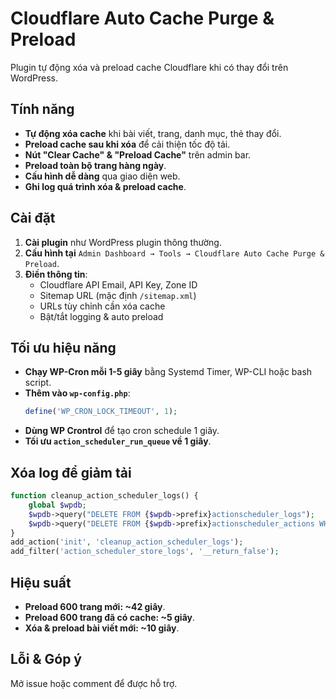 # Cloudflare Auto Cache Purge & Preload

Plugin tự động xóa và preload cache Cloudflare khi có thay đổi trên WordPress.

## Tính năng
- **Tự động xóa cache** khi bài viết, trang, danh mục, thẻ thay đổi.
- **Preload cache sau khi xóa** để cải thiện tốc độ tải.
- **Nút "Clear Cache" & "Preload Cache"** trên admin bar.
- **Preload toàn bộ trang hàng ngày**.
- **Cấu hình dễ dàng** qua giao diện web.
- **Ghi log quá trình xóa & preload cache**.

## Cài đặt
1. **Cài plugin** như WordPress plugin thông thường.
2. **Cấu hình tại** `Admin Dashboard → Tools → Cloudflare Auto Cache Purge & Preload`.
3. **Điền thông tin**:
   - Cloudflare API Email, API Key, Zone ID
   - Sitemap URL (mặc định `/sitemap.xml`)
   - URLs tùy chỉnh cần xóa cache
   - Bật/tắt logging & auto preload

## Tối ưu hiệu năng
- **Chạy WP-Cron mỗi 1-5 giây** bằng Systemd Timer, WP-CLI hoặc bash script.
- **Thêm vào `wp-config.php`**:
  ```php
  define('WP_CRON_LOCK_TIMEOUT', 1);
  ```
- **Dùng WP Crontrol** để tạo cron schedule 1 giây.
- **Tối ưu `action_scheduler_run_queue` về 1 giây**.

## Xóa log để giảm tải
```php
function cleanup_action_scheduler_logs() {
    global $wpdb;
    $wpdb->query("DELETE FROM {$wpdb->prefix}actionscheduler_logs");
    $wpdb->query("DELETE FROM {$wpdb->prefix}actionscheduler_actions WHERE status IN ('complete', 'failed')");
}
add_action('init', 'cleanup_action_scheduler_logs');
add_filter('action_scheduler_store_logs', '__return_false');
```

## Hiệu suất
- **Preload 600 trang mới: ~42 giây**.
- **Preload 600 trang đã có cache: ~5 giây**.
- **Xóa & preload bài viết mới: ~10 giây**.

## Lỗi & Góp ý
Mở issue hoặc comment để được hỗ trợ.

